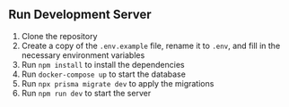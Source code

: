 ## Run Development Server

1. Clone the repository
2. Create a copy of the `.env.example` file, rename it to `.env`, and fill in the necessary environment variables
3. Run `npm install` to install the dependencies
4. Run `docker-compose up` to start the database
5. Run `npx prisma migrate dev` to apply the migrations
6. Run `npm run dev` to start the server
